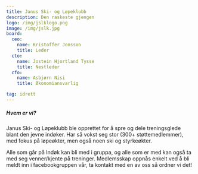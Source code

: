 ```yaml
---
title: Janus Ski- og Løpeklubb
description: Den raskeste gjengen
logo: /img/jslklogo.png
image: /img/jslk.jpg
board:
  ceo:
    name: Kristoffer Jonsson
    title: Leder
  cto:
    name: Jostein Hjortland Tysse
    title: Nestleder
  cfo:
    name: Asbjørn Nisi
    title: Økonomiansvarlig

tag: idrett
---
```


##### Hvem er vi?

Janus Ski- og Løpeklubb ble opprettet for å spre og dele treningsglede blant den jevne indøker. Har så vokst seg stor (300+ støttemedlemmer), med fokus på løpeøkter, men også noen ski og styrkeøkter.

Alle som går på Indøk kan bli med i gruppa, og alle som er med kan også ta med seg venner/kjente på treninger.
Medlemsskap oppnås enkelt ved å bli meldt inn i facebookgruppen vår, ta kontakt med en av oss så ordner vi det!
